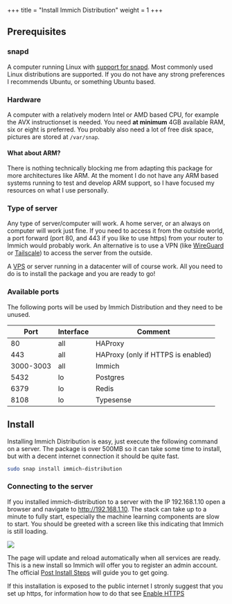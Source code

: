 +++
title = "Install Immich Distribution"
weight = 1
+++

## Prerequisites

### snapd

A computer running Linux with [support for snapd](https://snapcraft.io/docs/installing-snapd). Most commonly used Linux distributions are supported. If you do not have any strong preferences I recommends Ubuntu, or something Ubuntu based.

### Hardware

A computer with a relatively modern Intel or AMD based CPU, for example the AVX instructionset is needed. You need **at minimum** 4GB available RAM, six or eight is preferred. You probably also need a lot of free disk space, pictures are stored at `/var/snap`.

#### What about ARM?

There is nothing technically blocking me from adapting this package for more architectures like ARM. At the moment I do not have any ARM based systems running to test and develop ARM support, so I have focused my resources on what I use personally.

### Type of server

Any type of server/computer will work. A home server, or an always on computer will work just fine. If you need to access it from the outside world, a port forward (port 80, and 443 if you like to use https) from your router to Immich would probably work. An alternative is to use a VPN (like [WireGuard](https://www.wireguard.com/) or [Tailscale](https://tailscale.com/)) to access the server from the outside. 

A [VPS](https://en.wikipedia.org/wiki/Virtual_private_server) or server running in a datacenter will of course work. All you need to do is to install the package and you are ready to go!

### Available ports

The following ports will be used by Immich Distribution and they need to be unused.

| Port | Interface | Comment |
| ---- | --------- | ------- |
| 80   | all | HAProxy |
| 443  | all | HAProxy (only if HTTPS is enabled) |
| 3000-3003 | all | Immich |
| 5432 | lo | Postgres |
| 6379 | lo | Redis |
| 8108 | lo | Typesense |

## Install

Installing Immich Distribution is easy, just execute the following command on a server. The package is over 500MB so it can take some time to install, but with a decent internet connection it should be quite fast.

```sh
sudo snap install immich-distribution
```

### Connecting to the server

If you installed immich-distribution to a server with the IP 192.168.1.10 open a browser and navigate to http://192.168.1.10. The stack can take up to a minute to fully start, especially the machine learning components are slow to start. You should be greeted with a screen like this indicating that Immich is still loading.

![](/img/immich-loading.png)

The page will update and reload automatically when all services are ready. This is a new install so Immich will offer you to register an admin account. The official [Post Install Steps](https://immich.app/docs/install/post-install) will guide you to get going.

If this installation is exposed to the public internet I stronly suggest that you set up https, for information how to do that see [Enable HTTPS](@/configuration/https.md)
